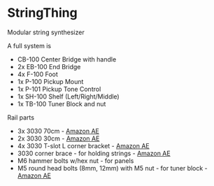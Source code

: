 # StringThing
Modular string synthesizer

A full system is
- CB-100 Center Bridge with handle
- 2x EB-100 End Bridge
- 4x F-100 Foot
- 1x P-100 Pickup Mount
- 1x P-101 Pickup Tone Control
- 1x SH-100 Shelf (Left/Right/Middle)
- 1x TB-100 Tuner Block and nut

Rail parts
- 3x 3030 70cm - [Amazon AE](https://www.amazon.ae/dp/B0CGZVSVVL)
- 2x 3030 30cm - [Amazon AE](https://www.amazon.ae/dp/B0CGZV8VY2)
- 4x 3030 T-slot L corner bracket - [Amazon AE](https://www.amazon.ae/dp/B0CHFF6B6S)
- 3030 corner brace - for holding strings - [Amazon AE](https://www.amazon.ae/dp/B0BFW3GV5R)
- M6 hammer bolts w/hex nut - for panels
- M5 round head bolts (8mm, 12mm) with M5 nut - for tuner block - [Amazon AE](https://www.amazon.ae/dp/B0CHMN8DZ2)

